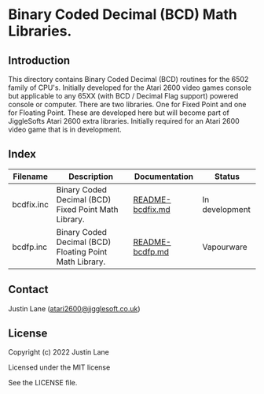 # Binary Coded Decimal (BCD) Math Libraries.

## Introduction

This directory contains Binary Coded Decimal (BCD) routines for the 6502 family of CPU's.
Initially developed for the Atari 2600 video games console but applicable to any 65XX (with BCD / Decimal Flag support) powered console or computer.
There are two libraries. One for Fixed Point and one for Floating Point.
These are developed here but will become part of JiggleSofts Atari 2600 extra libraries.
Initially required for an Atari 2600 video game that is in development.


## Index

| Filename   | Description | Documentation | Status |
|------------|-------------|---------------|--------|
| bcdfix.inc | Binary Coded Decimal (BCD) Fixed Point Math Library.    | [README-bcdfix.md](bcdfix/README.md) | In development |
| bcdfp.inc  | Binary Coded Decimal (BCD) Floating Point Math Library. | [README-bcdfp.md](bcdfp/README.md)   | Vapourware |


## Contact

Justin Lane (atari2600@jigglesoft.co.uk)


## License

Copyright (c) 2022 Justin Lane

Licensed under the MIT license

See the LICENSE file.
